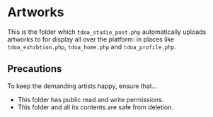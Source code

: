 # Artworks
This is the folder which `tdoa_studio_post.php` automatically uploads artworks to for display all over the platform: in places like `tdoa_exhibtion.php`, `tdoa_home.php` and `tdoa_profile.php`.

## Precautions
To keep the demanding artists happy, ensure that...
* This folder has public read and write permissions.
* This folder and all its contents are safe from deletion.
